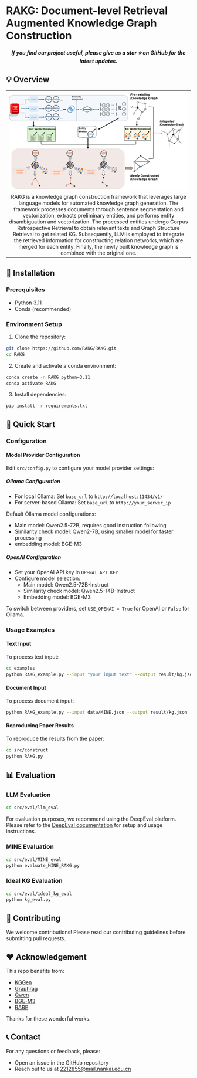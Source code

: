 # RAKG: Document-level Retrieval Augmented Knowledge Graph Construction

<h5 align="center"> If you find our project useful, please give us a star ⭐ on GitHub for the latest updates.</h5>

## 💡 Overview

<table class="center">
    <tr>
        <td width=100% style="border: none"><img src="image\RAKG_flow.jpg" style="width:100%"></td>
    </tr>
    <tr>
        <td width="100%" style="border: none; text-align: center; word-wrap: break-word">
       RAKG is a knowledge graph construction framework that leverages large language models for automated knowledge graph generation. The framework processes documents through sentence segmentation and vectorization, extracts preliminary entities, and performs entity disambiguation and vectorization. The processed entities undergo Corpus Retrospective Retrieval to obtain relevant texts and Graph Structure Retrieval to get related KG. Subsequently, LLM is employed to integrate the retrieved information for constructing relation networks, which are merged for each entity. Finally, the newly built knowledge graph is combined with the original one.
      </td>
    </tr>
</table>

## 🔧 Installation

### Prerequisites
- Python 3.11
- Conda (recommended)

### Environment Setup

1. Clone the repository:
```bash
git clone https://github.com/RAKG/RAKG.git
cd RAKG
```

2. Create and activate a conda environment:
```bash
conda create -n RAKG python=3.11
conda activate RAKG
```

3. Install dependencies:
```bash
pip install -r requirements.txt
```

## 🏃 Quick Start

### Configuration

#### Model Provider Configuration
Edit `src/config.py` to configure your model provider settings:

##### Ollama Configuration
- For local Ollama: Set `base_url` to `http://localhost:11434/v1/`
- For server-based Ollama: Set `base_url` to `http://your_server_ip`

Default Ollama model configurations:
- Main model: Qwen2.5-72B, requires good instruction following
- Similarity check model: Qwen2-7B, using smaller model for faster processing
- embedding model: BGE-M3

##### OpenAI Configuration
- Set your OpenAI API key in `OPENAI_API_KEY`
- Configure model selection:
  - Main model: Qwen2.5-72B-Instruct
  - Similarity check model: Qwen2.5-14B-Instruct
  - Embedding model: BGE-M3

To switch between providers, set `USE_OPENAI = True` for OpenAI or `False` for Ollama.

### Usage Examples

#### Text Input
To process text input:
```bash
cd examples
python RAKG_example.py --input "your input text" --output result/kg.json --topic "your_topic" --is-text
```

#### Document Input
To process document input:
```bash
python RAKG_example.py --input data/MINE.json --output result/kg.json
```

#### Reproducing Paper Results
To reproduce the results from the paper:
```bash
cd src/construct
python RAKG.py
```

## 📊 Evaluation

### LLM Evaluation
```bash
cd src/eval/llm_eval
```
For evaluation purposes, we recommend using the DeepEval platform. Please refer to the [DeepEval documentation](https://github.com/confident-ai/deepeval) for setup and usage instructions.

### MINE Evaluation
```bash
cd src/eval/MINE_eval
python evaluate_MINE_RAKG.py
```

### Ideal KG Evaluation
```bash
cd src/eval/ideal_kg_eval
python kg_eval.py
```

## 🤝 Contributing

We welcome contributions! Please read our contributing guidelines before submitting pull requests.

## ❤️ Acknowledgement

This repo benefits from:
- [KGGen](https://github.com/stair-lab/kg-gen)
- [Graphrag](https://github.com/microsoft/graphrag)
- [Qwen](https://github.com/QwenLM/Qwen)
- [BGE-M3](https://github.com/FlagOpen/FlagEmbedding)
- [RARE](https://github.com/Open-DataFlow/RARE)

Thanks for these wonderful works.

## 📞 Contact

For any questions or feedback, please:
- Open an issue in the GitHub repository
- Reach out to us at [2212855@mail.nankai.edu.cn](2212855@mail.nankai.edu.cn)
